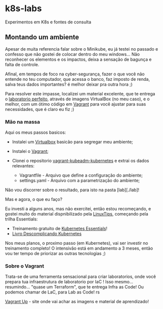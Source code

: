 # k8s-labs

Experimentos em K8s e fontes de consulta

## Montando um ambiente

Apesar de muita referencia falar sobre o Minikube, eu já testei no passado e confesso que não gostei de colocar dentro do meu windows... Não reconhecer os elementos e os impactos, deixa a sensação de bagunça e falta de controle.

Afinal, em tempos de foco na cyber-segurança, fazer o que você não entende no teu computador, que acessa o banco, faz imposto de renda, salva teus dados importantes? é melhor deixar pra outra hora ;)

Para resolver este impasse, localizei um material excelente, que te entrega o [laboratorio perfeito](https://github.com/techiescamp/vagrant-kubeadm-kubernetes), através de imagens VirtualBox (no meu caso), e o melhor, com um ótimo código em [Vagrant](https://www.vagrantup.com/) para você ajustar para suas necessidades, que é claro eu fiz ;)


### Mão na massa

Aqui os meus passos basicos:

- Instalei um [Virtualbox](https://www.virtualbox.org/wiki/Downloads) basicão para segregar meu ambiente;
- Instalei o [Vagrant](https://developer.hashicorp.com/vagrant/downloads?product_intent=vagrant);
- Clonei o repositorio [vagrant-kubeadm-kubernetes](https://github.com/techiescamp/vagrant-kubeadm-kubernetes) e extrai os dados relevantes:

    - Vagrantfile - Arquivo que define a configuração do ambiente;
    - settings.yaml - Arquivo com a parametrização do ambiente;

Não vou discorrer sobre o resultado, para isto na pasta [lab][./lab]!

Mas e agora, o que eu faço?

Eu investi a alguns anos, mas não exercitei, então estou recomeçando, e gostei muito do material dispnibilizado pela [LinuxTips](https://www.linuxtips.io/treinamentos), começando pela trilha Essentials:

- Treinamento gratuito de [Kubernetes Essentials](https://www.linuxtips.io/course/kubernetes-essentials)!
- [Livro Descomplicando Kubernetes](https://livro.descomplicandokubernetes.com.br/pt/)

Nos meus planos, o proximo passo (em Kubernetes), vai ser investir no treinamento completo!
O intensivão está em andamento a 3 meses, então vou ter tempo de priorizar as outras tecnologias ;)


### Sobre o Vagrant

Trata-se de uma ferramenta sensacional para criar laboratorios, onde você prepara tua infraestrutura de laboratorio por IaC ! Isso mesmo... resumindo... "quase um Terraform", que te entrega Infra as Code! Ou podemos chamar de LaC, para Lab as Code! rs

[Vagrant Up](https://www.vagrantup.com/) - site onde vai achar as imagens e material de aprendizado!

